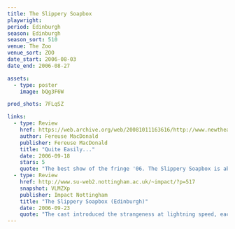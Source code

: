```yaml
---
title: The Slippery Soapbox
playwright:
period: Edinburgh
season: Edinburgh
season_sort: 510
venue: The Zoo
venue_sort: ZOO
date_start: 2006-08-03
date_end: 2006-08-27

assets:
  - type: poster
    image: bQg3F6W

prod_shots: 7FLqSZ

links:
  - type: Review
    href: https://web.archive.org/web/20081011163616/http://www.newtheatre.org.uk/extra/soapbox.html
    author: Fereuse MacDonald
    publisher: Fereuse MacDonald
    title: "Quite Easily..."
    date: 2006-09-18
    stars: 5
    quote: "The best show of the fringe '06. The Slippery Soapbox is absolutely hilarious, the writing is brilliant - filled with some of the most genius lines I've ever heard. The cast are all immensely talented, each one playing their parts perfectly. It has it's own unique style which means no matter how many times you see it, it never stops being funny."
  - type: Review
    href: http://www.su-web2.nottingham.ac.uk/~impact/?p=517
    snapshot: VLMZXp
    publisher: Impact Nottingham
    title: "The Slippery Soapbox (Edinburgh)"
    date: 2006-09-23
    quote: "The cast introduced the strangeness at lightning speed, each scene lasting just a couple of minutes before the audience was propelled to another even more bizarre situation. Sketch shows can be difficult to pull off, but the energy and enthusiasm of the actors ensured that we giggled our way through an hour long journey into the absurd."
---
```


